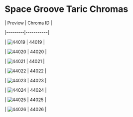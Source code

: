 # Space Groove Taric Chromas


| Preview | Chroma ID |

|---------|-----------|

| ![44019](https://raw.communitydragon.org/latest/plugins/rcp-be-lol-game-data/global/default/v1/champion-chroma-images/44/44019.png) | 44019 |

| ![44020](https://raw.communitydragon.org/latest/plugins/rcp-be-lol-game-data/global/default/v1/champion-chroma-images/44/44020.png) | 44020 |

| ![44021](https://raw.communitydragon.org/latest/plugins/rcp-be-lol-game-data/global/default/v1/champion-chroma-images/44/44021.png) | 44021 |

| ![44022](https://raw.communitydragon.org/latest/plugins/rcp-be-lol-game-data/global/default/v1/champion-chroma-images/44/44022.png) | 44022 |

| ![44023](https://raw.communitydragon.org/latest/plugins/rcp-be-lol-game-data/global/default/v1/champion-chroma-images/44/44023.png) | 44023 |

| ![44024](https://raw.communitydragon.org/latest/plugins/rcp-be-lol-game-data/global/default/v1/champion-chroma-images/44/44024.png) | 44024 |

| ![44025](https://raw.communitydragon.org/latest/plugins/rcp-be-lol-game-data/global/default/v1/champion-chroma-images/44/44025.png) | 44025 |

| ![44026](https://raw.communitydragon.org/latest/plugins/rcp-be-lol-game-data/global/default/v1/champion-chroma-images/44/44026.png) | 44026 |
